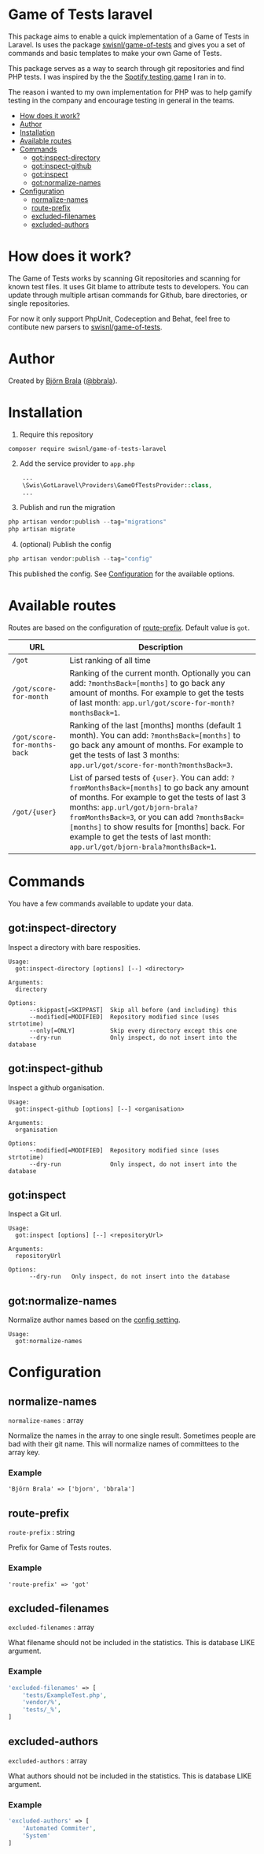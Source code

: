 # Game of Tests laravel 

This package aims to enable a quick implementation of a Game of Tests in Laravel. Is uses the package [swisnl/game-of-tests](https://github.com/swisnl/game-of-tests/) and gives you a set of commands and basic templates to make your own Game of Tests.

This package serves as a way to search through git repositories and find PHP tests. I was inspired by the the [Spotify testing game](https://github.com/spotify/testing-game) I ran in to.

The reason i wanted to my own implementation for PHP was to help gamify testing in the company and encourage testing in general in the teams.

<!-- START doctoc generated TOC please keep comment here to allow auto update -->
<!-- DON'T EDIT THIS SECTION, INSTEAD RE-RUN doctoc TO UPDATE -->


- [How does it work?](#how-does-it-work)
- [Author](#author)
- [Installation](#installation)
- [Available routes](#available-routes)
- [Commands](#commands)
  - [got:inspect-directory](#gotinspect-directory)
  - [got:inspect-github](#gotinspect-github)
  - [got:inspect](#gotinspect)
  - [got:normalize-names](#gotnormalize-names)
- [Configuration](#configuration)
  - [normalize-names](#normalize-names)
  - [route-prefix](#route-prefix)
  - [excluded-filenames](#excluded-filenames)
  - [excluded-authors](#excluded-authors)

<!-- END doctoc generated TOC please keep comment here to allow auto update -->

# How does it work?

The Game of Tests works by scanning Git repositories and scanning for known test files. It uses Git blame to attribute tests to developers. You can update through multiple artisan commands for Github, bare directories, or single repositories.

For now it only support PhpUnit, Codeception and Behat, feel free to contibute new parsers to [swisnl/game-of-tests](https://github.com/swisnl/game-of-tests/).

# Author

Created by [Björn Brala](https://www.swis.nl/over-ons/bjorn-brala) ([@bbrala](https://github.com/bbrala)).

# Installation

1. Require this repository

``composer require swisnl/game-of-tests-laravel``

2. Add the service provider to ``app.php`` 

```php
    ...
    \Swis\GotLaravel\Providers\GameOfTestsProvider::class,
    ...
```

3. Publish and run the migration

```php
php artisan vendor:publish --tag="migrations"
php artisan migrate
```

4. (optional) Publish the config

```php
php artisan vendor:publish --tag="config"
```

This published the config. See [Configuration](#configuration) for the available options.

# Available routes

Routes are based on the configuration of [route-prefix](#route-prefix). Default value is ``got``.


URL | Description
------------ | -------------
``/got`` | List ranking of all time
``/got/score-for-month`` | Ranking of the current month. Optionally you can add: ``?monthsBack=[months]`` to go back any amount of months. For example to get the tests of last month: ``app.url/got/score-for-month?monthsBack=1``.
``/got/score-for-months-back`` | Ranking of the last [months] months (default 1 month). You can add: ``?monthsBack=[months]`` to go back any amount of months. For example to get the tests of last 3 months: ``app.url/got/score-for-month?monthsBack=3``.
``/got/{user}`` | List of parsed tests of ``{user}``. You can add: ``?fromMonthsBack=[months]`` to go back any amount of months. For example to get the tests of last 3 months: ``app.url/got/bjorn-brala?fromMonthsBack=3``, or you can add ``?monthsBack=[months]`` to show results for [months] back. For example to get the tests of last month: ``app.url/got/bjorn-brala?monthsBack=1``.
 

# Commands 

You have a few commands available to update your data.

## got:inspect-directory

Inspect a directory with bare resposities.

```
Usage:
  got:inspect-directory [options] [--] <directory>

Arguments:
  directory

Options:
      --skippast[=SKIPPAST]  Skip all before (and including) this
      --modified[=MODIFIED]  Repository modified since (uses strtotime)
      --only[=ONLY]          Skip every directory except this one
      --dry-run              Only inspect, do not insert into the database
```

## got:inspect-github

Inspect a github organisation.

```
Usage:
  got:inspect-github [options] [--] <organisation>

Arguments:
  organisation

Options:
      --modified[=MODIFIED]  Repository modified since (uses strtotime)
      --dry-run              Only inspect, do not insert into the database
```

## got:inspect

Inspect a Git url.

```
Usage:
  got:inspect [options] [--] <repositoryUrl>

Arguments:
  repositoryUrl

Options:
      --dry-run   Only inspect, do not insert into the database
```

## got:normalize-names

Normalize author names based on the [config setting](#normalize-names).

```
Usage:
  got:normalize-names
```
 
 

# Configuration

## normalize-names

``normalize-names`` : array

Normalize the names in the array to one single result. Sometimes people are bad with their git name. This will normalize names of committees to the array key. 

### Example

``'Björn Brala' => ['bjorn', 'bbrala']``

## route-prefix

``route-prefix`` : string

Prefix for Game of Tests routes. 

### Example

``'route-prefix' => 'got'``

## excluded-filenames

``excluded-filenames`` : array

What filename should not be included in the statistics. This is database LIKE argument. 

### Example

```php
'excluded-filenames' => [
    'tests/ExampleTest.php',
    'vendor/%',
    'tests/_%',
]
```

## excluded-authors

``excluded-authors`` : array

What authors should not be included in the statistics. This is database LIKE argument. 

### Example

```php
'excluded-authors' => [
    'Automated Commiter',
    'System'
]
```